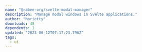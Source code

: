 ```yaml
---
name: "@rabee-org/svelte-modal-manager"
description: "Manage modal windows in Svelte applications."
author: "horietty"
downloads: 48
dependents: 1
updated: "2023-06-12T07:17:23.796Z"
tags: 
  - ui
---
```

